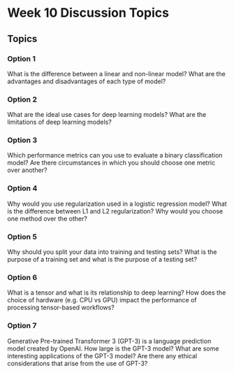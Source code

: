 # Week 10 Discussion Topics

## Topics

### Option 1

What is the difference between a linear and non-linear model? What are the advantages and disadvantages of each type of model? 

### Option 2

What are the ideal use cases for deep learning models? What are the limitations of deep learning models? 

### Option 3

Which performance metrics can you use to evaluate a binary classification model? Are there circumstances in which you should choose one metric over another? 

### Option 4

Why would you use regularization used in a logistic regression model? What is the difference between L1 and L2 regularization? Why would you choose one method over the other? 

### Option 5

Why should you split your data into training and testing sets? What is the purpose of a training set and what is the purpose of a testing set? 

### Option 6

What is a tensor and what is its relationship to deep learning? How does the choice of hardware (e.g. CPU vs GPU) impact the performance of processing tensor-based workflows? 

### Option 7

Generative Pre-trained Transformer 3 (GPT-3) is a language prediction model created by OpenAI. How large is the GPT-3 model? What are some interesting applications of the GPT-3 model? Are there any ethical considerations that arise from the use of GPT-3? 
